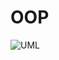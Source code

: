# OOP
![UML](https://user-images.githubusercontent.com/101355515/207913041-278b59ea-b0e9-499d-83cf-e3f970546a18.jpg)
